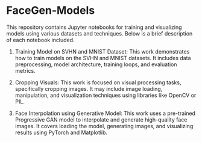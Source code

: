 # FaceGen-Models

This repository contains Jupyter notebooks for training and visualizing models using various datasets and techniques. Below is a brief description of each notebook included.


1. Training Model on SVHN and MNIST Dataset: This work demonstrates how to train models on the SVHN and MNIST datasets. It includes data preprocessing, model architecture, training loops, and evaluation metrics.

2. Cropping Visuals: This work is focused on visual processing tasks, specifically cropping images. It may include image loading, manipulation, and visualization techniques using libraries like OpenCV or PIL.

3. Face Interpolation using Generative Model: This work uses a pre-trained Progressive GAN model to interpolate and generate high-quality face images. It covers loading the model, generating images, and visualizing results using PyTorch and Matplotlib.
